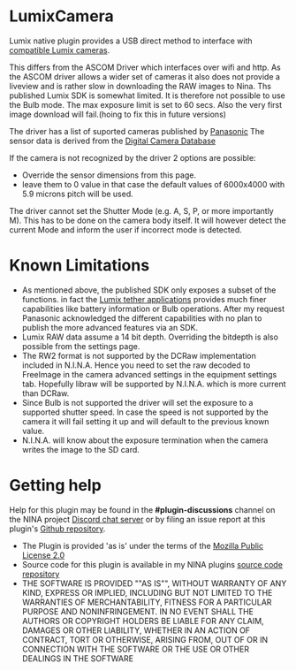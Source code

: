 ﻿# LumixCamera
Lumix native plugin provides a USB direct method to interface with [compatible Lumix cameras](https://av.jpn.support.panasonic.com/support/global/cs/soft/tool/sdk.html).

This differs from the ASCOM Driver which interfaces over wifi and http. As the ASCOM driver allows a wider set of cameras it also does not provide a liveview and is rather slow in downloading the RAW images to Nina.
Ths published Lumix SDK is somewhat limited. It is therefore not possible to use the Bulb mode. The max exposure limit is set to 60 secs.
Also the very first image download will fail.(hoing to fix this in future versions)

The driver has a list of suported cameras published by [Panasonic](https://av.jpn.support.panasonic.com/support/global/cs/soft/tool/sdk.html)
The sensor data is derived from the [Digital Camera Database](https://www.digicamdb.com/)

If the camera is not recognized by the driver 2 options are possible:
* Override the sensor dimensions from this page.
* leave them to 0 value in that case the default values of 6000x4000 with 5.9 microns pitch will be used.

The driver cannot set the Shutter Mode (e.g. A, S, P, or more importantly M). This has to be done on the camera body itself. It will however detect the current Mode and inform the user if incorrect mode is detected.

# Known Limitations
* As mentioned above, the published SDK only exposes a subset of the functions. in fact the [Lumix tether applications](https://av.jpn.support.panasonic.com/support/global/cs/soft/download/d_lumixtether.html) provides much finer capabilities like battery information or Bulb operations. After my request Panasonic acknowledged the different capabilities with no plan to publish the more advanced features via an SDK.
* Lumix RAW data assume a 14 bit depth. Overriding the bitdepth is also possible from the settings page.
* The RW2 format is not supported by the DCRaw implementation included in N.I.N.A. Hence you need to set the raw decoded to FreeImage in the camera advanced settings in the equipment settings tab. Hopefully libraw will be supported by N.I.N.A. which is more current than DCRaw.
* Since Bulb is not supported the driver will set the exposure to a supported shutter speed. In case the speed is not supported by the camera it will fail setting it up and will default to the previous known value.
* N.I.N.A. will know about the exposure termination when the camera writes the image to the SD card.

# Getting help

Help for this plugin may be found in the **#plugin-discussions** channel on the NINA project [Discord chat server](https://discord.com/invite/rWRbVbw) or by filing an issue report at this plugin's [Github repository](https://github.com/daleghent/nina-plugins/issues).

* The Plugin is provided 'as is' under the terms of the [Mozilla Public License 2.0](https://github.com/totoantibes/NinaLumixPlugin?tab=MPL-2.0-1-ov-file)
* Source code for this plugin is available in my NINA plugins [source code repository](https://github.com/totoantibes/NinaLumixPlugin)
* THE SOFTWARE IS PROVIDED ""AS IS"", WITHOUT WARRANTY OF ANY KIND, EXPRESS OR IMPLIED, INCLUDING BUT NOT LIMITED TO THE WARRANTIES OF MERCHANTABILITY, FITNESS FOR A PARTICULAR PURPOSE AND NONINFRINGEMENT. IN NO EVENT SHALL THE AUTHORS OR COPYRIGHT HOLDERS BE LIABLE FOR ANY CLAIM, DAMAGES OR OTHER LIABILITY, WHETHER IN AN ACTION OF CONTRACT, TORT OR OTHERWISE, ARISING FROM, OUT OF OR IN CONNECTION WITH THE SOFTWARE OR THE USE OR OTHER DEALINGS IN THE SOFTWARE